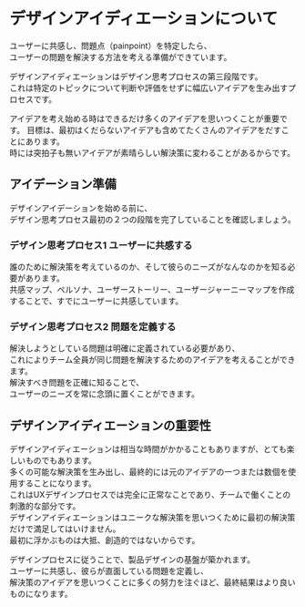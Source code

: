 # デザインアイディエーションについて

ユーザーに共感し、問題点（painpoint）を特定したら、  
ユーザーの問題を解決する方法を考える準備ができています。  

デザインアイディエーションはデザイン思考プロセスの第三段階です。  
これは特定のトピックについて判断や評価をせずに幅広いアイデアを生み出すプロセスです。  

アイデアを考え始める時はできるだけ多くのアイデアを思いつくことが重要です。
目標は、最初はくだらないアイデアも含めてたくさんのアイデアをだすことにあります。  
時には突拍子も無いアイデアが素晴らしい解決策に変わることがあるからです。  


## アイデーション準備
デザインアイデーションを始める前に、  
デザイン思考プロセス最初の２つの段階を完了していることを確認しましょう。  

### デザイン思考プロセス1 ユーザーに共感する
誰のために解決策を考えているのか、そして彼らのニーズがなんなのかを知る必要があります。  
共感マップ、ペルソナ、ユーザーストーリー、ユーザージャーニーマップを作成することで、すでにユーザーに共感しています。  

### デザイン思考プロセス2 問題を定義する
解決しようとしている問題は明確に定義されている必要があり、  
これによりチーム全員が同じ問題を解決するためのアイデアを考えることができます。  
解決すべき問題を正確に知ることで、  
ユーザーのニーズを常に念頭に置くことができます。  

 ## デザインアイディエーションの重要性
 デザインアイディエーションは相当な時間がかかることもありますが、とても楽しいものでもあります。  
 多くの可能な解決策を生み出し、最終的には元のアイデアの一つまたは数個を使用することになります。  
 これはUXデザインプロセスでは完全に正常なことであり、チームで働くことの刺激的な部分です。  
 デザインアイディエーションはユニークな解決策を思いつくために最初の解決策だけで満足してはいけません。  
 最初に浮かぶものは大抵、創造的ではないからです。  

 デザインプロセスに従うことで、製品デザインの基盤が築かれます。  
 ユーザーに共感し、彼らが直面している問題を定義し、  
 解決策のアイデアを思いつくことに多くの努力を注ぐほど、最終結果はより良いものになります。
